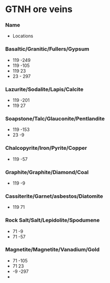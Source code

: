 # GTNH ore veins 

### Name
* Locations

### Basaltic/Granitic/Fullers/Gypsum
* 119 -249
* 119 -105
* 119   23
* 23 - 297

### Lazurite/Sodalite/Lapis/Calcite
* 119 -201
* 119 27

### Soapstone/Talc/Glauconite/Pentlandite
* 119 -153
* 23   -9

### Chalcopyrite/Iron/Pyrite/Copper
* 119 -57

### Graphite/Graphite/Diamond/Coal
* 119  -9

### Cassiterite/Garnet/asbestos/Diatomite
* 119  71

### Rock Salt/Salt/Lepidolite/Spodumene
* 71   -9
* 71  -57

### Magnetite/Magnetite/Vanadium/Gold
* 71 -105
* 71 23
* -9 -297  
* 
 
 
